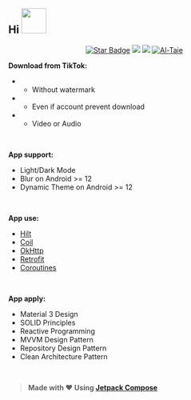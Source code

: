 
<h2> Hi <a href="#"><img src="https://media.giphy.com/media/mGcNjsfWAjY5AEZNw6/giphy.gif" width="50"></a></h2>

<p align="center">
    <!--a href="#"><img src="https://img.shields.io/badge/twitter-%231FA1F1?style=flat&logo=twitter&logoColor=white"/></a>
    <a href="#"><img src="https://img.shields.io/badge/youtube-%23FF0000?style=flat&logo=youtube&logoColor=white"/></a-->
    <a href="#"><img src="https://img.shields.io/static/v1?label=%F0%9F%8C%9F&message=If%20Useful&style=style=flat&color=E4415F" alt="Star Badge"/></a>
    <a href="https://www.linkedin.com/in/ahmedmones"><img src="https://img.shields.io/badge/linkedin-%23E4415F?style=flat&logo=linkedin&logoColor=white"/></a>
    <a href="https://www.instagram.com/9_Tay"><img src="https://img.shields.io/badge/instagram-%23E4415F?style=flat&logo=instagram&logoColor=white"/></a>
    <a href="#"><img src="https://komarev.com/ghpvc/?username=Al-Taie&logo=GitHub&label=Profile%20visits&color=E4415F&logoColor=white&style=flat" alt="Al-Taie" /></a>
</p>


**Download from TikTok:**
- - Without watermark
- - Even if account prevent download
- - Video or Audio

<br>

**App support:**
- Light/Dark Mode
- Blur on Android >= 12
- Dynamic Theme on Android >= 12

<br>

**App use:**
- [Hilt](https://developer.android.com/training/dependency-injection/hilt-android)
- [Coil](https://coil-kt.github.io/coil)
- [OkHttp](https://square.github.io/okhttp)
- [Retrofit](https://square.github.io/retrofit)
- [Coroutines](https://kotlinlang.org/docs/coroutines-overview.html)

<br>

**App apply:**
- Material 3 Design
- SOLID Principles
- Reactive Programming
- MVVM Design Pattern
- Repository Design Pattern
- Clean Architecture Pattern


<br>

> **Made with ❤️ Using [Jetpack Compose](https://developer.android.com/jetpack/compose)**

